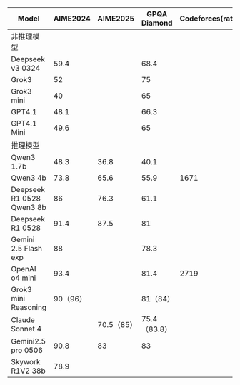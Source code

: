 | Model | AIME2024 | AIME2025 | GPQA Diamond | Codeforces(rating) | LiveCodeBench | SWE-Bench | Humanity’s Last Exam | Frontier Math |
| --- | --- | --- | --- | --- | --- | --- | --- | --- |
| 非推理模型 |  |  |  |  |  |  |  |  |
| Deepseek v3 0324 | 59.4 |  | 68.4 |  | 49.2 |  |  |  |
| Grok3 | 52 |  | 75 |  | 57 |  |  |  |
| Grok3 mini | 40 |  | 65 |  | 41 |  |  |  |
| GPT4.1 | 48.1 |  | 66.3 |  |  | 55 |  |  |
| GPT4.1 Mini | 49.6 |  | 65 |  |  | 24 |  |  |
| 推理模型 |  |  |  |  |  |  |  |  |
| Qwen3 1.7b | 48.3 | 36.8 | 40.1 |  | 33.2 |  |  |  |
| Qwen3 4b | 73.8 | 65.6 | 55.9 | 1671 | 54.2 |  |  |  |
| Deepseek R1 0528 Qwen3 8b | 86 | 76.3 | 61.1 |  | 60.5 |  |  |  |
| Deepseek R1 0528 | 91.4 | 87.5 | 81 |  | 73.3 |  | 17.7 |  |
| Gemini 2.5 Flash exp | 88 |  | 78.3 |  | 63.5 |  | 12.1 |  |
| OpenAI o4 mini | 93.4 |  | 81.4 | 2719 | 80.2 | 68.1 | 14.3 | 17 |
| Grok3 mini Reasoning | 90（96） |  | 81（84） |  | 66.7 |  |  | 6 |
| Claude  Sonnet 4 |  | 70.5（85） | 75.4（83.8） |  |  | 72.7（80.2） |  |  |
| Gemini2.5 pro 0506 | 90.8 | 83 | 83 |  | 71.8 | 63.8 | 18.4 |  |
| Skywork R1V2 38b | 78.9 |  |  |  | 63.6 |  |  |  |